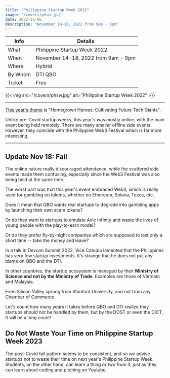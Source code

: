 ```yaml
---
title: "Philippine Startup Week 2022"
image: "/covers/phsw.jpg"
date: 2022-11-06
description: "November 14-18, 2022 from 9am - 9pm"
---
```



Info | Details 
--- | ---
What | Philippine Startup Week 2022
When | November 14-18, 2022 from 9am - 9pm
Where | Hybrid
By Whom | DTI QBO
Ticket | Free


{{< img src="/covers/phsw.jpg" alt="Philippine Startup Week 2022" >}}

---


[This year's theme](https://www.phstartupweek.com/) is "Homegrown Heroes: Cultivating Future Tech Giants". 

Unlike pre-Covid startup weeks, this year's was mostly online, with the main event being held remotely. There are many smaller offline side events. However, they coincide with the Philippine Web3 Festival which is far more interesting. 

---

## Update Nov 18: Fail

The online nature really discouraged attendance, while the scattered side events made them confusing, especially since the Web3 Festival was also being held at the same time. 

The worst part was that this year's event embraced Web3, which is really used for gambling on tokens, whether on Ethereum, Solana, Tezos, etc.

Does it mean that QBO wants real startups to degrade into gambling apps by launching their own scam tokens? 

Or do they want to startups to emulate Axie Infinity and waste the lives of young people with the play-to-earn model?

Or do they prefer fly-by-night companies which are supposed to last only a short time -- take the money and leave?

In a talk in Devcon Summit 2022, Vice Catudio lamented that the Philippines has very few startup investments. It's strange that he does not put any blame on QBO and the DTI. 

In other countries, the startup ecosystem is managed by their **Ministry of Science and not by the Ministry of Trade**. Examples are those of Vietnam and Malaysia.

Even Silicon Valley sprung from Stanford University, and not from any Chamber of Commerce. 

Let's count how many years it takes before QBO and DTI realize they startups should not be handled by them, but by the DOST or even the DICT. It will be a long count!


## Do Not Waste Your Time on Philippine Startup Week 2023

The post-Covid fail pattern seems to be consistent, and so we advise startups not to waste their time on next year's Philippine Startup Week. Students, on the other hand, can learn a thing or two from it, just as they can learn about coding and pitching on Youtube. 
